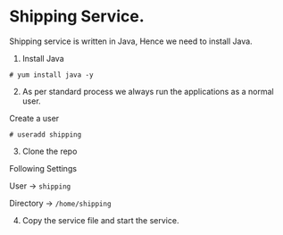 # Shipping Service.

Shipping service is written in Java, Hence we need to install Java.

1. Install Java 

```
# yum install java -y 
```

2. As per standard process we always run the applications as a normal user.

Create a user 

```
# useradd shipping
```

3. Clone the repo 

Following Settings

User -> `shipping`

Directory -> `/home/shipping`


4. Copy the service file and start the service.

```

```